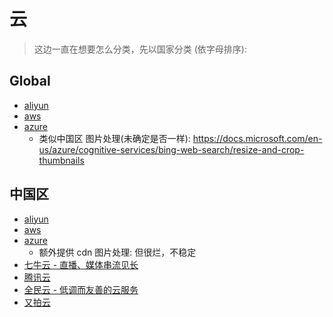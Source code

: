 # 云

> 这边一直在想要怎么分类，先以国家分类 (依字母排序):

## Global
- [aliyun](https://www.aliyun.com/)
- [aws](/ops/cloud/aws.md#aws)
- [azure](/ops/cloud/azure.md#azure)
  - 类似中国区 图片处理(未确定是否一样): https://docs.microsoft.com/en-us/azure/cognitive-services/bing-web-search/resize-and-crop-thumbnails

## 中国区
- [aliyun](https://www.aliyun.com/)
- [aws](/ops/cloud/aws.md#aws)
- [azure](/ops/cloud/azure.md#azure)
  - 额外提供 cdn 图片处理: 但很烂，不稳定
- [七牛云 - 直播、媒体串流见长](/ops/cloud/qiniu.md#qiniu)
- [腾讯云](/ops/cloud/tencent.md#tencent)
- [全民云 - 低调而友善的云服务](/ops/cloud/ucloud.md#ucloud)
- [又拍云](/ops/cloud/upyun.md#upyun)
